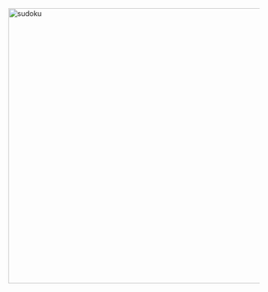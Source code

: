 <img width="552" alt="sudoku" src="https://user-images.githubusercontent.com/5166731/182145081-f05f5c3e-cf5b-4eb2-8a10-0a7590a09dec.png">
